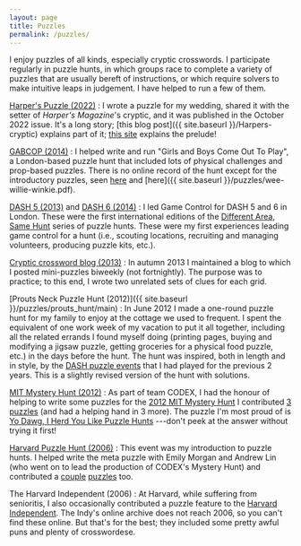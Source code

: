 ```yaml
---
layout: page
title: Puzzles
permalink: /puzzles/
---
```


I enjoy puzzles of all kinds, especially cryptic crosswords. I participate regularly in puzzle hunts, in which groups race to complete a variety of puzzles that are usually bereft of instructions, or which require solvers to make intuitive leaps in judgement. I have helped to run a few of them.

[Harper's Puzzle (2022)](https://harpers.org/archive/2022/10/gentlemens-agreement/)
:	I wrote a puzzle for my wedding, shared it with the setter of *Harper's Magazine*'s cryptic, and it was published in the October 2022 issue. It's a long story; [this blog post]({{ site.baseurl }}/Harpers-cryptic) explains part of it; [this site](https://pig-and-bunny.github.io/proposal/) explains the prelude!

[GABCOP (2014)](http://bit.ly/girls-and-boys-game)
:	I helped write and run "Girls and Boys Come Out To Play", a London-based puzzle hunt that included lots of physical challenges and prop-based puzzles. There is no online record of the hunt except for the introductory puzzles, seen [here](http://bit.ly/girls-and-boys-game) and [here]({{ site.baseurl }}/puzzles/wee-willie-winkie.pdf).

[DASH 5 (2013)](http://www.playdash.org/DASH5/) and [DASH 6 (2014)](http://playdash.org/DASH6/)
:	I led Game Control for DASH 5 and 6 in London. These were the first international editions of the [Different Area, Same Hunt](http://www.playdash.org) series of puzzle hunts. These were my first experiences leading game control for a hunt (i.e., scouting locations, recruiting and managing volunteers, producing puzzle kits, etc.).

[Cryptic crossword blog (2013)](http://jblsmith.wordpress.com/)
:	In autumn 2013 I maintained a blog to which I posted mini-puzzles biweekly (not fortnightly). The purpose was to practice; to this end, I wrote two unrelated sets of clues for each grid.

[Prouts Neck Puzzle Hunt (2012)]({{ site.baseurl }}/puzzles/prouts_hunt/main)
:	In June 2012 I made a one-round puzzle hunt for my family to enjoy at the cottage we used to frequent. I spent the equivalent of one work week of my vacation to put it all together, including all the related errands I found myself doing (printing pages, buying and modifying a jigsaw puzzle, getting groceries for a physical food puzzle, etc.) in the days before the hunt. The hunt was inspired, both in length and in style, by the [DASH puzzle events](http://www.playdash.org) that I had played for the previous 2 years. This is a slightly revised version of the hunt with solutions.

[MIT Mystery Hunt (2012)](http://web.mit.edu/puzzle/www/2012/)
:	As part of team CODEX, I had the honour of helping to write some puzzles for the [2012 MIT Mystery Hunt](http://web.mit.edu/puzzle/www/2012/) I contributed [3 puzzles](http://web.mit.edu/puzzle/www/2012/puzzles/memos_from_the_management/credits/author_6.html) (and had a helping hand in 3 more). The puzzle I'm most proud of is [Yo Dawg, I Herd You Like Puzzle Hunts](http://www.mit.edu/~puzzle/2012/puzzles/okla_holmes_a/yo_dawg_i_herd_you_like_puzzle_hunts/)
---don't peek at the answer without trying it first!

[Harvard Puzzle Hunt (2006)](http://www.hcs.harvard.edu/hunt/2006/hunt/index.html)
:	This event was my introduction to puzzle hunts. I helped write the meta puzzle with Emily Morgan and Andrew Lin (who went on to lead the production of CODEX's Mystery Hunt) and contributed a [couple](http://www.hcs.harvard.edu/hunt/2006/hunt/ingr_9/index.html) [puzzles](http://www.hcs.harvard.edu/hunt/2006/hunt/table_talk/index.html) too.

The Harvard Independent (2006)
:	At Harvard, while suffering from senioritis, I also occasionally contributed a puzzle feature to the [Harvard Independent](http://www.harvardindependent.com/). The Indy's online archive does not reach 2006, so you can't find these online. But that's for the best; they included some pretty awful puns and plenty of crosswordese.

   